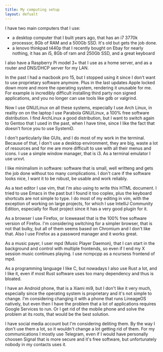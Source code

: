 ```yaml
---
title: My computing setup
layout: defualt
---
```

I have two main computers that I use:
- a desktop computer that I built years ago, that has an i7 3770k 
  processor, 8Gb of RAM and a 500Gb SSD. It's old but gets the job done.</li>
- a lenovo thinkpad t440p that I recently bought on Ebay for nearly nothing,
  it has an i5, 8Gb of ram and 250Gb SSD, and a great keyboard</li>

I also have a Raspberry Pi model 3+ that I use as a home server, and as a router 
and DNS/DHCP server for my LAN. 

In the past I had a macbook pro 15, but I stopped using it since I don't
want to use proprietary software anymore. Plus in the last updates Apple
locked down more and more the operating system, rendering it unusable for
me. For example is incredibly difficult installing third party non signed
applications, and you no longer can use tools like gdb or valgrind.

Now I use GNU/Linux on all these systems, especially I use Arch Linux, in
reality on on the laptop I use Parabola GNU/Linux, a 100% free software 
distribution. I find ArchLinux a good distribution, but I want to switch
again to Gentoo that I used in the past, when I have time, since I like the
fact that doesn't force you to use SystemD. 

I don't particularly like GUIs, and I do most of my work in the terminal. 
Because of that, I don't use a desktop environment, they are big, waste 
a lot of resources and for me are more difficult to use with all their 
menus and icons. I use a simple window manager, that is i3. As a terminal
emulator I use urxvt.

I like minimalism in software: software that is small, well writteng and gets
the job done without too many complications. I don't care if the software 
looks nice, I want it to be robust, be usable and work reliably.

As a text editor I use vim, that I'm also using to write this HTML document.
I tried to use Emacs in the past but I found it too coplex, plus the keyboard
shortcuts are not simple to type. I do most of my editing in vim, with the 
exception of working on large projects, for which I use IntelliJ Community 
Edition, especially for Rust project since it has a very good plugin for it. 

As a browser I use Firefox, or Iceweasel that is the 100% free software version
of Firefox. I'm considering switching for a simpler browser, that is not that
bulky, but all of them seems based on Chromium and I don't like that. Also I
use Firefox as a password manager and it works great.

As a music payer, I user mpd (Music Player Daemon), that I can start in the 
background and control with multiple frontends, so even if I end my X session
music continues playing. I use ncmpcpp as a ncursess frontend of mpd.

As a programming language I like C, but nowadays I also use Rust a lot, and 
I like it, even if most Rust software uses too many dependency and thus is 
bloated.

I have an Android phone, that is a Xiami mi9, but I don't like it very much,
especially since the operating system is proprietary and it's not simple to
change. I'm considering changing it with a phone that runs LineageOS natively,
but even then I have the problem that a lot of applications requires Google
Services to run. Or I get rid of the mobile phone and solve the problem at its
roots, that would be the best solution.

I have social media account but I'm considering deliting them. By the way I 
don't use them a lot, so it wouldn't change a lot getting rid of them. For my
communications I mostly use Telegram, even if I would have personally choosen
Signal that is more secure and it's free software, but unfortunately nobody in
my contacts uses it. 
